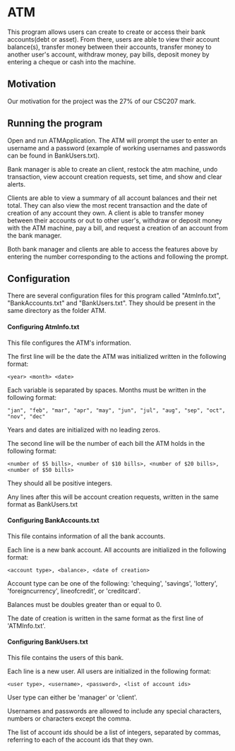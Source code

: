# ATM

This program allows users can create to create or access their bank accounts(debt or asset).
From there, users are able to view their account balance(s), transfer money between their accounts, transfer money to another user's account, withdraw money, pay bills, deposit money by entering a cheque or cash into the machine.

## Motivation

Our motivation for the project was the 27% of our CSC207 mark.

## Running the program

Open and run ATMApplication. The ATM will prompt the user to enter an username and a password (example of working usernames and 
passwords can be found in BankUsers.txt). 

Bank manager is able to create an client, restock the atm machine, undo transaction, view account creation requests, 
set time, and show and clear alerts.

Clients are able to view a summary of all account balances and their net total. They can also view the most recent 
transaction and the date of creation of any account they own. A client is able to transfer money between their accounts 
or out to other user's, withdraw or deposit money with the ATM machine, pay a bill, and request a creation of an account 
from the bank manager.

Both bank manager and clients are able to access the features above by entering the number corresponding to the actions
and following the prompt.

## Configuration

There are several configuration files for this program called "AtmInfo.txt", "BankAccounts.txt" and "BankUsers.txt". They should be present in the same directory as the folder ATM.

#### Configuring AtmInfo.txt

This file configures the ATM's information.

The first line will be the date the ATM was initialized written in the following format:

```
<year> <month> <date>
```

Each variable is separated by spaces. Months must be written in the following format:

```
"jan", "feb", "mar", "apr", "may", "jun", "jul", "aug", "sep", "oct", "nov", "dec"
```

Years and dates are initialized with no leading zeros.

The second line will be the number of each bill the ATM holds in the following format:

```
<number of $5 bills>, <number of $10 bills>, <number of $20 bills>, <number of $50 bills>
```

They should all be positive integers.

Any lines after this will be account creation requests, written in the same format as BankUsers.txt

#### Configuring BankAccounts.txt

This file contains information of all the bank accounts.

Each line is a new bank account. All accounts are initialized in the following format:

```
<account type>, <balance>, <date of creation>
```

Account type can be one of the following: 'chequing', 'savings', 'lottery', 'foreigncurrency', lineofcredit', or 'creditcard'.

Balances must be doubles greater than or equal to 0.

The date of creation is written in the same format as the first line of 'ATMInfo.txt'.

#### Configuring BankUsers.txt

This file contains the users of this bank.

Each line is a new user. All users are initialized in the following format:

```
<user type>, <username>, <password>, <list of account ids>
```

User type can either be 'manager' or 'client'.

Usernames and passwords are allowed to include any special characters, numbers or characters except the comma.

The list of account ids should be a list of integers, separated by commas, referring to each of the account ids that they own.